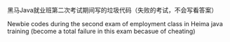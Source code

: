 黑马Java就业班第二次考试期间写的垃圾代码（失败的考试，不会写看答案）

Newbie codes during the second exam of employment class in Heima java training (become a total failure in this exam becasue of cheating)
